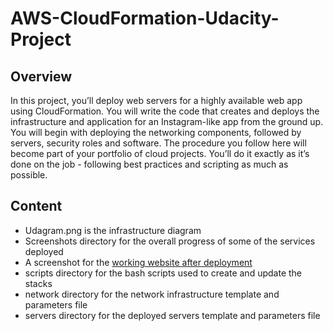 # AWS-CloudFormation-Udacity-Project

## Overview
In this project, you’ll deploy web servers for a highly available web app using CloudFormation. You will write the code that creates and deploys the infrastructure and application for an Instagram-like app from the ground up. You will begin with deploying the networking components, followed by servers, security roles and software. The procedure you follow here will become part of your portfolio of cloud projects. You’ll do it exactly as it’s done on the job - following best practices and scripting as much as possible.

## Content
- Udagram.png is the infrastructure diagram 
- Screenshots directory for the overall progress of some of the services deployed
- A screenshot for the [working website after deployment](https://github.com/AhmedElSheriff/AWS-CloudFormation-Udacity-Project/blob/main/Screenshot/Working%20Website%20After%20Deployment.png)
- scripts directory for the bash scripts used to create and update the stacks
- network directory for the network infrastructure template and parameters file
- servers directory for the deployed servers template and parameters file

